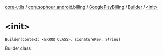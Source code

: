 [core-utils](../../../index.md) / [com.sophoun.android.billing](../../index.md) / [GooglePlayBilling](../index.md) / [Builder](index.md) / [&lt;init&gt;](./-init-.md)

# &lt;init&gt;

`Builder(context: <ERROR CLASS>, signatureKey: `[`String`](https://kotlinlang.org/api/latest/jvm/stdlib/kotlin/-string/index.html)`)`

Builder class


